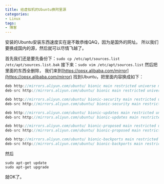 ```yaml
---
title: 给虚拟机的Ubuntu换阿里源
categories: 
- Linux
tags: 
- 博客
---
```

安装的Ubuntu安装东西速度实在是不敢恭维QAQ，因为是国外的网址。
所以我们要换成国内的源，然后就可以尽情飞越了。

首先我们还是要先备份下：`sudo cp /etc/apt/sources.list /etc/apt/sources.list.bak`
接下来：`sudo vim /etc/apt/sources.list`
然后把里面的东西全删除，
我们来到[https://opsx.alibaba.com/mirror](https://opsx.alibaba.com/mirror)
找到Ubuntu，把里面内容换成如下：

```c
deb http://mirrors.aliyun.com/ubuntu/ bionic main restricted universe multiverse
deb-src http://mirrors.aliyun.com/ubuntu/ bionic main restricted universe multiverse

deb http://mirrors.aliyun.com/ubuntu/ bionic-security main restricted universe multiverse
deb-src http://mirrors.aliyun.com/ubuntu/ bionic-security main restricted universe multiverse

deb http://mirrors.aliyun.com/ubuntu/ bionic-updates main restricted universe multiverse
deb-src http://mirrors.aliyun.com/ubuntu/ bionic-updates main restricted universe multiverse

deb http://mirrors.aliyun.com/ubuntu/ bionic-proposed main restricted universe multiverse
deb-src http://mirrors.aliyun.com/ubuntu/ bionic-proposed main restricted universe multiverse

deb http://mirrors.aliyun.com/ubuntu/ bionic-backports main restricted universe multiverse
deb-src http://mirrors.aliyun.com/ubuntu/ bionic-backports main restricted universe multiverse
```

然后

```
sudo apt-get update
sudo apt-get upgrade
```
就OK了。